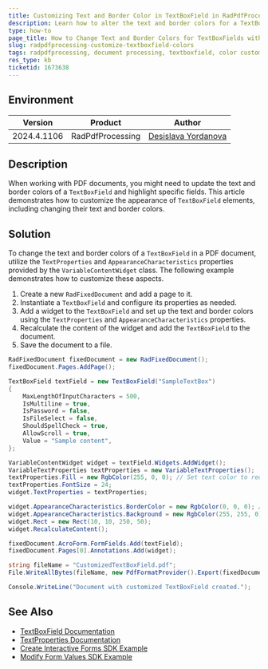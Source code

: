 ```yaml
---
title: Customizing Text and Border Color in TextBoxField in RadPdfProcessing
description: Learn how to alter the text and border colors for a TextBoxField within a PDF document using RadPdfProcessing.
type: how-to
page_title: How to Change Text and Border Colors for TextBoxFields with RadPdfProcessing
slug: radpdfprocessing-customize-textboxfield-colors
tags: radpdfprocessing, document processing, textboxfield, color customization, pdf
res_type: kb
ticketid: 1673638
---
```


## Environment

| Version | Product | Author | 
| --- | --- | ---- | 
| 2024.4.1106| RadPdfProcessing |[Desislava Yordanova](https://www.telerik.com/blogs/author/desislava-yordanova)| 

## Description

When working with PDF documents, you might need to update the text and border colors of a `TextBoxField` and highlight specific fields. This article demonstrates how to customize the appearance of `TextBoxField` elements, including changing their text and border colors.

## Solution

To change the text and border colors of a `TextBoxField` in a PDF document, utilize the `TextProperties` and `AppearanceCharacteristics` properties provided by the `VariableContentWidget` class. The following example demonstrates how to customize these aspects.

1. Create a new `RadFixedDocument` and add a page to it.
2. Instantiate a `TextBoxField` and configure its properties as needed.
3. Add a widget to the `TextBoxField` and set up the text and border colors using the `TextProperties` and `AppearanceCharacteristics` properties.
4. Recalculate the content of the widget and add the `TextBoxField` to the document.
5. Save the document to a file.

```csharp
RadFixedDocument fixedDocument = new RadFixedDocument();
fixedDocument.Pages.AddPage();

TextBoxField textField = new TextBoxField("SampleTextBox")
{
    MaxLengthOfInputCharacters = 500,
    IsMultiline = true,
    IsPassword = false,
    IsFileSelect = false,
    ShouldSpellCheck = true,
    AllowScroll = true,
    Value = "Sample content",
};

VariableContentWidget widget = textField.Widgets.AddWidget();
VariableTextProperties textProperties = new VariableTextProperties();
textProperties.Fill = new RgbColor(255, 0, 0); // Set text color to red
textProperties.FontSize = 24; 
widget.TextProperties = textProperties;

widget.AppearanceCharacteristics.BorderColor = new RgbColor(0, 0, 0); // Set border color to black
widget.AppearanceCharacteristics.Background = new RgbColor(255, 255, 0); // Optional: Set background color to yellow
widget.Rect = new Rect(10, 10, 250, 50);
widget.RecalculateContent();

fixedDocument.AcroForm.FormFields.Add(textField);
fixedDocument.Pages[0].Annotations.Add(widget);

string fileName = "CustomizedTextBoxField.pdf";
File.WriteAllBytes(fileName, new PdfFormatProvider().Export(fixedDocument, TimeSpan.FromSeconds(10)));

Console.WriteLine("Document with customized TextBoxField created.");
```

## See Also

- [TextBoxField Documentation](https://docs.telerik.com/devtools/document-processing/libraries/radpdfprocessing/model/interactive-forms/form-fields/textboxfield)
- [TextProperties Documentation](https://docs.telerik.com/devtools/document-processing/libraries/radpdfprocessing/model/interactive-forms/dynamic-appearance-properties)
- [Create Interactive Forms SDK Example](https://github.com/telerik/document-processing-sdk/tree/master/PdfProcessing/CreateInteractiveForms)
- [Modify Form Values SDK Example](https://github.com/telerik/document-processing-sdk/tree/master/PdfProcessing/ModifyForms)

